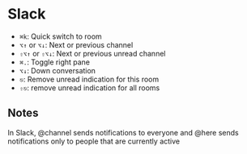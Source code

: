 # Slack

- `⌘k`: Quick switch to room
- `⌥↑` or `⌥↓`: Next or previous channel
- `⇧⌥↑` or `⇧⌥↓`: Next or previous unread channel
- `⌘.`: Toggle right pane
- `⌥↓`: Down conversation
- `⎋`: Remove unread indication for this room
- `⇧⎋`: remove unread indication for all rooms

## Notes

In Slack, @channel sends notifications to everyone and @here sends notifications only to people that are currently active
